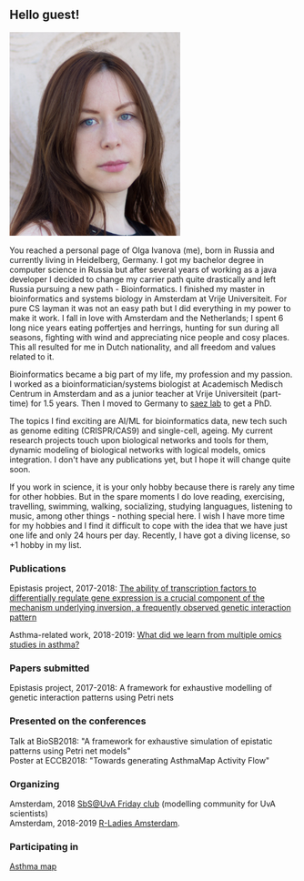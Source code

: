 ## Hello guest! 

<img src="DSC_7294.jpg" alt="photo me" width="300" height="358">

You reached a personal page of Olga Ivanova (me), born in Russia and currently living in Heidelberg, Germany. I got my bachelor degree in computer science in Russia but after several years of working as a java developer I decided to change my carrier path quite drastically and left Russia pursuing a new path - Bioinformatics. I finished my master in bioinformatics and systems biology in Amsterdam at Vrije Universiteit. For pure CS layman it was not an easy path but I did everything in my power to make it work. I fall in love with Amsterdam and the Netherlands; I spent 6 long nice years eating poffertjes and herrings, hunting for sun during all seasons, fighting with wind and appreciating nice people and cosy places. This all resulted for me in Dutch nationality, and all freedom and values related to it.

Bioinformatics became a big part of my life, my profession and my passion. I worked as a bioinformatician/systems biologist at Academisch Medisch Centrum in Amsterdam and as a junior teacher at Vrije Universiteit (part-time) for 1.5 years. Then I moved to Germany to [saez lab](http://saezlab.org/) to get a PhD.

The topics I find exciting are AI/ML for bioinformatics data, new tech such as genome editing (CRISPR/CAS9) and single-cell, ageing. My current research projects touch upon biological networks and tools for them, dynamic modeling of biological networks with logical models, omics integration. I don't have any publications yet, but I hope it will change quite soon. 

If you work in science, it is your only hobby because there is rarely any time for other hobbies. But in the spare moments I do love reading, exercising, travelling, swimming, walking, socializing, studying languagues, listening to music, among other things - nothing special here. I wish I have more time for my hobbies and I find it difficult to cope with the idea that we have just one life and only 24 hours per day. Recently, I have got a diving license, so +1 hobby in my list. 

### Publications
Epistasis project, 2017-2018: 
[The ability of transcription factors to differentially regulate gene expression is a crucial component of the mechanism underlying inversion, a frequently observed genetic interaction pattern](https://journals.plos.org/ploscompbiol/article?id=10.1371/journal.pcbi.1007061)

Asthma-related work, 2018-2019: [What did we learn from multiple omics studies in asthma?](https://www.ncbi.nlm.nih.gov/pubmed/31004501)

### Papers submitted
Epistasis project, 2017-2018: A framework for exhaustive modelling of genetic interaction patterns using Petri nets

### Presented on the conferences
Talk at BioSB2018: "A framework for exhaustive simulation of epistatic patterns using Petri net models"  
Poster at ECCB2018: "Towards generating AsthmaMap Activity Flow"

### Organizing
Amsterdam, 2018 [SbS@UvA Friday club](http://ias.uva.nl/research/simulation-based-science/simulation-based-science.html) (modelling community for UvA scientists)  
Amsterdam, 2018-2019 [R-Ladies Amsterdam](https://www.meetup.com/rladies-amsterdam/).

### Participating in 
[Asthma map](http://asthma-map.org/)
